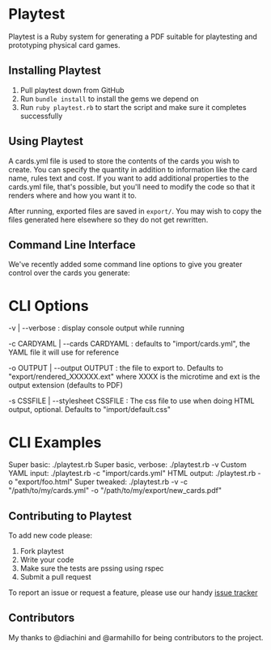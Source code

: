 # Playtest

Playtest is a Ruby system for generating a PDF suitable for playtesting and prototyping physical card games.

## Installing Playtest

1. Pull playtest down from GitHub
2. Run ``bundle install`` to install the gems we depend on
3. Run ``ruby playtest.rb`` to start the script and make sure it completes successfully

## Using Playtest

A cards.yml file is used to store the contents of the cards you wish to create. You can specify the quantity in addition to information like the card name, rules text and cost. If you want to add additional properties to the cards.yml file, that's possible, but you'll need to modify the code so that it renders where and how you want it to.

After running, exported files are saved in ``export/``. You may wish to copy the files generated here elsewhere so they do not get rewritten.

## Command Line Interface

We've recently added some command line options to give you greater control over the cards you generate:

# CLI Options

-v | --verbose : display console output while running

-c CARDYAML | --cards CARDYAML : defaults to "import/cards.yml", the YAML file it will use for reference

-o OUTPUT | --output OUTPUT : the file to export to. Defaults to "export/rendered_XXXXXX.ext" where XXXX is the microtime and ext is the output extension (defaults to PDF)

-s CSSFILE | --stylesheet CSSFILE : The css file to use when doing HTML output, optional. Defaults to "import/default.css"

# CLI Examples

Super basic: ./playtest.rb
Super basic, verbose: ./playtest.rb -v
Custom YAML input: ./playtest.rb -c "import/cards.yml"
HTML output: ./playtest.rb -o "export/foo.html"
Super tweaked: ./playtest.rb -v -c "/path/to/my/cards.yml" -o "/path/to/my/export/new_cards.pdf"

## Contributing to Playtest

To add new code please:

1. Fork playtest
2. Write your code
3. Make sure the tests are pssing using rspec
4. Submit a pull request

To report an issue or request a feature, please use our handy [issue tracker](http://github.com/jburdeezy/playtest/issues)

## Contributors

My thanks to @diachini and @armahillo for being contributors to the project.
